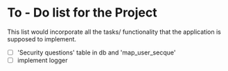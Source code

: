 # To - Do list for the Project
This list would incorporate all the tasks/ functionality 
that the application is supposed to implement.

- [ ] 'Security questions' table in db and 'map_user_secque'
- [ ] implement logger
